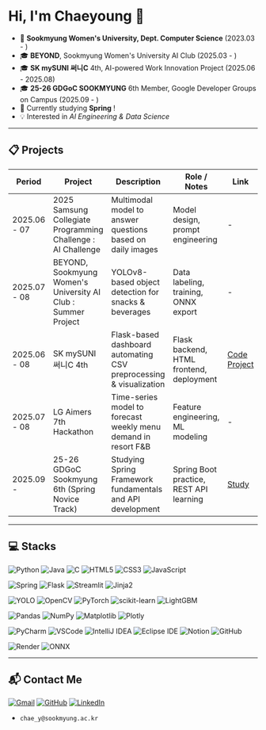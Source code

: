 # Hi, I'm Chaeyoung 👋  

- 🏫 **Sookmyung Women's University, Dept. Computer Science** (2023.03 - )
- 🎓 **BEYOND**, Sookmyung Women's University AI Club (2025.03 - )
- 🎓 **SK mySUNI 써니C** 4th, AI-powered Work Innovation Project (2025.06 - 2025.08)
- 🎓 **25-26 GDGoC SOOKMYUNG** 6th Member, Google Developer Groups on Campus (2025.09 - )
- 🌱 Currently studying **Spring** !
- 💡 Interested in *AI Engineering & Data Science*

---

## 📋 Projects

| Period       | Project                                                       | Description                                                        | Role / Notes                            | Link                                                                                                         |
|--------------|---------------------------------------------------------------|--------------------------------------------------------------------|-----------------------------------------|--------------------------------------------------------------------------------------------------------------|
| 2025.06 - 07 | 2025 Samsung Collegiate Programming Challenge : AI Challenge  | Multimodal model to answer questions based on daily images         | Model design, prompt engineering        | -                                                                                                            |
| 2025.07 - 08 | BEYOND, Sookmyung Women's University AI Club : Summer Project | YOLOv8-based object detection for snacks & beverages               | Data labeling, training, ONNX export    | -                                                                                                            |
| 2025.06 - 08 | SK mySUNI 써니C 4th                                             | Flask-based dashboard automating CSV preprocessing & visualization | Flask backend, HTML frontend, deployment | [Code](https://github.com/chaeyylee/mySUNI_13_ThirTEAM)<br/>[Project](https://mysuni-thirteam.onrender.com/) |
| 2025.07 - 08 | LG Aimers 7th Hackathon                                       | Time-series model to forecast weekly menu demand in resort F&B     | Feature engineering, ML modeling        | -                                                                                                            |
| 2025.09 -    | 25-26 GDGoC Sookmyung 6th (Spring Novice Track)                   | Studying Spring Framework fundamentals and API development         | Spring Boot practice, REST API learning | [Study](https://github.com/chaeyylee/2025-02-Spring-Novice-Study)                                            |

---

## 💻 Stacks


![Python](https://img.shields.io/badge/Python-3776AB?style=flat-square&logo=python&logoColor=white)
![Java](https://img.shields.io/badge/Java-007396?style=flat-square&logo=java&logoColor=white)
![C](https://img.shields.io/badge/C-A8B9CC?style=flat-square&logo=c&logoColor=white)
![HTML5](https://img.shields.io/badge/HTML5-E34F26?style=flat-square&logo=html5&logoColor=white)
![CSS3](https://img.shields.io/badge/CSS3-1572B6?style=flat-square&logo=css3&logoColor=white)
![JavaScript](https://img.shields.io/badge/JavaScript-F7DF1E?style=flat-square&logo=javascript&logoColor=black)


![Spring](https://img.shields.io/badge/Spring-6DB33F?style=flat-square&logo=spring&logoColor=white)
![Flask](https://img.shields.io/badge/Flask-000000?style=flat-square&logo=flask&logoColor=white)
![Streamlit](https://img.shields.io/badge/Streamlit-FF4B4B?style=flat-square&logo=streamlit&logoColor=white)
![Jinja2](https://img.shields.io/badge/Jinja2-B41717?style=flat-square&logo=jinja&logoColor=white)


![YOLO](https://img.shields.io/badge/YOLOv8-FF1493?style=flat-square&logo=yolo&logoColor=white)
![OpenCV](https://img.shields.io/badge/OpenCV-5C3EE8?style=flat-square&logo=opencv&logoColor=white)
![PyTorch](https://img.shields.io/badge/PyTorch-EE4C2C?style=flat-square&logo=pytorch&logoColor=white)
![scikit-learn](https://img.shields.io/badge/scikit--learn-F7931E?style=flat-square&logo=scikit-learn&logoColor=white)
![LightGBM](https://img.shields.io/badge/LightGBM-006400?style=flat-square)


![Pandas](https://img.shields.io/badge/Pandas-150458?style=flat-square&logo=pandas&logoColor=white)
![NumPy](https://img.shields.io/badge/NumPy-013243?style=flat-square&logo=numpy&logoColor=white)
![Matplotlib](https://img.shields.io/badge/Matplotlib-11557C?style=flat-square&logo=matplotlib&logoColor=white)
![Plotly](https://img.shields.io/badge/Plotly-3F4F75?style=flat-square&logo=plotly&logoColor=white)


![PyCharm](https://img.shields.io/badge/PyCharm-143?style=flat-square&logo=pycharm&logoColor=white)
![VSCode](https://img.shields.io/badge/VSCode-007ACC?style=flat-square&logo=visualstudiocode&logoColor=white)
![IntelliJ IDEA](https://img.shields.io/badge/IntelliJ%20IDEA-000000?style=flat-square&logo=intellijidea&logoColor=white)
![Eclipse IDE](https://img.shields.io/badge/Eclipse%20IDE-2C2255?style=flat-square&logo=eclipseide&logoColor=white)
![Notion](https://img.shields.io/badge/Notion-000000?style=flat-square&logo=notion&logoColor=white)
![GitHub](https://img.shields.io/badge/GitHub-181717?style=flat-square&logo=github&logoColor=white)


![Render](https://img.shields.io/badge/Render-46E3B7?style=flat-square&logo=render&logoColor=black)
![ONNX](https://img.shields.io/badge/ONNX-005CED?style=flat-square&logo=onnx&logoColor=white)


---

## 📬 Contact Me
[![Gmail](https://img.shields.io/badge/-Gmail-D14836?style=flat-square&logo=gmail&logoColor=white)](mailto:chae_y@sookmyung.ac.kr)
[![GitHub](https://img.shields.io/badge/-GitHub-181717?style=flat-square&logo=github&logoColor=white)](https://github.com/chaeyylee)
[![LinkedIn](https://img.shields.io/badge/-LinkedIn-0A66C2?style=flat-square&logo=linkedin&logoColor=white)](https://linkedin.com/in/chaeyylee)
- `chae_y@sookmyung.ac.kr`

